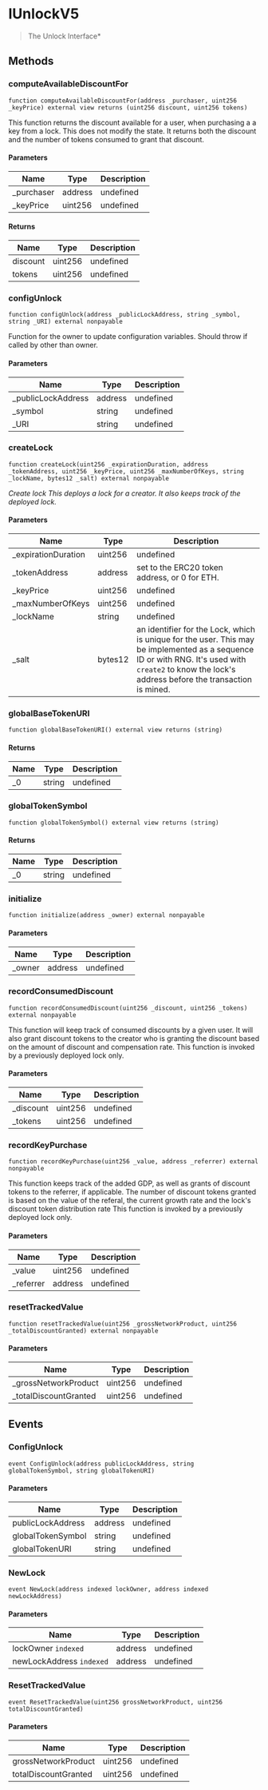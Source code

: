 # IUnlockV5



> The Unlock Interface*





## Methods

### computeAvailableDiscountFor

```solidity
function computeAvailableDiscountFor(address _purchaser, uint256 _keyPrice) external view returns (uint256 discount, uint256 tokens)
```

This function returns the discount available for a user, when purchasing a a key from a lock. This does not modify the state. It returns both the discount and the number of tokens consumed to grant that discount.



#### Parameters

| Name | Type | Description |
|---|---|---|
| _purchaser | address | undefined |
| _keyPrice | uint256 | undefined |

#### Returns

| Name | Type | Description |
|---|---|---|
| discount | uint256 | undefined |
| tokens | uint256 | undefined |

### configUnlock

```solidity
function configUnlock(address _publicLockAddress, string _symbol, string _URI) external nonpayable
```

Function for the owner to update configuration variables. Should throw if called by other than owner.



#### Parameters

| Name | Type | Description |
|---|---|---|
| _publicLockAddress | address | undefined |
| _symbol | string | undefined |
| _URI | string | undefined |

### createLock

```solidity
function createLock(uint256 _expirationDuration, address _tokenAddress, uint256 _keyPrice, uint256 _maxNumberOfKeys, string _lockName, bytes12 _salt) external nonpayable
```



*Create lock This deploys a lock for a creator. It also keeps track of the deployed lock.*

#### Parameters

| Name | Type | Description |
|---|---|---|
| _expirationDuration | uint256 | undefined |
| _tokenAddress | address | set to the ERC20 token address, or 0 for ETH. |
| _keyPrice | uint256 | undefined |
| _maxNumberOfKeys | uint256 | undefined |
| _lockName | string | undefined |
| _salt | bytes12 | an identifier for the Lock, which is unique for the user. This may be implemented as a sequence ID or with RNG. It&#39;s used with `create2` to know the lock&#39;s address before the transaction is mined. |

### globalBaseTokenURI

```solidity
function globalBaseTokenURI() external view returns (string)
```






#### Returns

| Name | Type | Description |
|---|---|---|
| _0 | string | undefined |

### globalTokenSymbol

```solidity
function globalTokenSymbol() external view returns (string)
```






#### Returns

| Name | Type | Description |
|---|---|---|
| _0 | string | undefined |

### initialize

```solidity
function initialize(address _owner) external nonpayable
```





#### Parameters

| Name | Type | Description |
|---|---|---|
| _owner | address | undefined |

### recordConsumedDiscount

```solidity
function recordConsumedDiscount(uint256 _discount, uint256 _tokens) external nonpayable
```

This function will keep track of consumed discounts by a given user. It will also grant discount tokens to the creator who is granting the discount based on the amount of discount and compensation rate. This function is invoked by a previously deployed lock only.



#### Parameters

| Name | Type | Description |
|---|---|---|
| _discount | uint256 | undefined |
| _tokens | uint256 | undefined |

### recordKeyPurchase

```solidity
function recordKeyPurchase(uint256 _value, address _referrer) external nonpayable
```

This function keeps track of the added GDP, as well as grants of discount tokens to the referrer, if applicable. The number of discount tokens granted is based on the value of the referal, the current growth rate and the lock&#39;s discount token distribution rate This function is invoked by a previously deployed lock only.



#### Parameters

| Name | Type | Description |
|---|---|---|
| _value | uint256 | undefined |
| _referrer | address | undefined |

### resetTrackedValue

```solidity
function resetTrackedValue(uint256 _grossNetworkProduct, uint256 _totalDiscountGranted) external nonpayable
```





#### Parameters

| Name | Type | Description |
|---|---|---|
| _grossNetworkProduct | uint256 | undefined |
| _totalDiscountGranted | uint256 | undefined |



## Events

### ConfigUnlock

```solidity
event ConfigUnlock(address publicLockAddress, string globalTokenSymbol, string globalTokenURI)
```





#### Parameters

| Name | Type | Description |
|---|---|---|
| publicLockAddress  | address | undefined |
| globalTokenSymbol  | string | undefined |
| globalTokenURI  | string | undefined |

### NewLock

```solidity
event NewLock(address indexed lockOwner, address indexed newLockAddress)
```





#### Parameters

| Name | Type | Description |
|---|---|---|
| lockOwner `indexed` | address | undefined |
| newLockAddress `indexed` | address | undefined |

### ResetTrackedValue

```solidity
event ResetTrackedValue(uint256 grossNetworkProduct, uint256 totalDiscountGranted)
```





#### Parameters

| Name | Type | Description |
|---|---|---|
| grossNetworkProduct  | uint256 | undefined |
| totalDiscountGranted  | uint256 | undefined |



